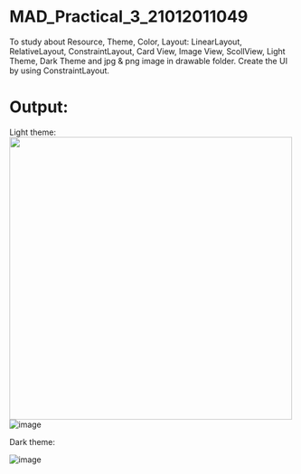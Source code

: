 # MAD_Practical_3_21012011049
To study about Resource, Theme, Color, Layout: LinearLayout, RelativeLayout, ConstraintLayout, Card View, Image View, ScollView, Light Theme, Dark Theme and 
jpg & png image in drawable folder. 
Create the UI by using ConstraintLayout.

# Output:
Light theme:
<img src="https://github.com/mehabhatt/MAD_Practical_3_21012011049/assets/98047777/cd7b691c-68e5-47ad-b34a-5f44d22e9d20" width="500" height="500"> 
![image](https://github.com/mehabhatt/MAD_Practical_3_21012011049/assets/98047777/cd7b691c-68e5-47ad-b34a-5f44d22e9d20)

Dark theme:

![image](https://github.com/mehabhatt/MAD_Practical_3_21012011049/assets/98047777/ba29ce6c-9ea8-4536-9c2a-71cdc43b1b95)

